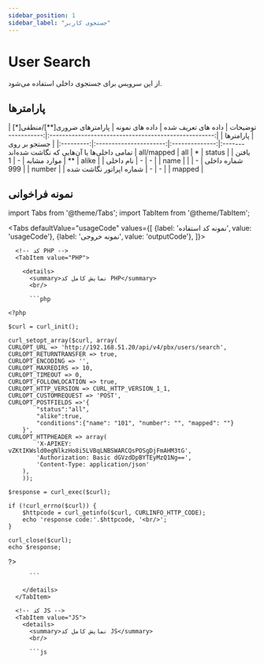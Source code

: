 ```yaml
---
sidebar_position: 1
sidebar_label: "جستجوی کاربر"
---
```


<head>
  <title>جستجوی کاربر | مستندات سیموتل </title>
</head>

# User Search

از این سرویس برای جستجوی داخلی استفاده می‌شود.

## پارامتر‌ها
<div class="custom-table">
|                        توضیحات                       | داده های تعریف شده | داده های نمونه | پارامترهای ضروری[**]/منطقی[*] | پارامترها |
|:----------------------------------------------------:|:------------------:|:--------------:|:----------------------:|:---------:|
| جستجو بر روی تمامی داخلی‌ها یا آن‌هایی که نگاشت شده‌اند |     all/mapped     |       all      |            *           |   status  |
|                   یافتن موارد مشابه                  |          -         |        1       |           **           |   alike   |
|                       نام داخلی                      |          -         |        -       |                        |    name   |
|                      شماره داخلی                     |          -         |       999      |                        |   number  |
|                شماره اپراتور نگاشت شده               |          -         |        -       |                        |   mapped  |
</div>

	
## نمونه فراخوانی

import Tabs from '@theme/Tabs';
import TabItem from '@theme/TabItem';

<Tabs
  defaultValue="usageCode"
  values={[
    {label: 'نمونه کد استفاده', value: 'usageCode'},
    {label: 'نمونه خروجی', value: 'outputCode'},
  ]}>

  <!-- تب نمونه کد استفاده -->
  <TabItem value="usageCode">
    <Tabs
      defaultValue="PHP"
      values={[
        {label: 'PHP', value: 'PHP'},
        {label: 'JS', value: 'JS'},
        {label: 'Curl', value: 'Curl'},
      ]}>

      <!-- کد PHP -->
      <TabItem value="PHP">
	  
        <details>
          <summary>نمایش کامل کد PHP</summary>
          <br/>

          ```php

	<?php

	$curl = curl_init();

	curl_setopt_array($curl, array(
	CURLOPT_URL => 'http://192.168.51.20/api/v4/pbx/users/search',
	CURLOPT_RETURNTRANSFER => true,
	CURLOPT_ENCODING => '',
	CURLOPT_MAXREDIRS => 10,
	CURLOPT_TIMEOUT => 0,
	CURLOPT_FOLLOWLOCATION => true,
	CURLOPT_HTTP_VERSION => CURL_HTTP_VERSION_1_1,
	CURLOPT_CUSTOMREQUEST => 'POST',
	CURLOPT_POSTFIELDS =>'{
			"status":"all",
			"alike":true,
			"conditions":{"name": "101", "number": "", "mapped": ""}
		}',
	CURLOPT_HTTPHEADER => array(
			'X-APIKEY: vZKtIKWsld0egNlkzHo8i5LVBqLNBSWARCQsPOSgDjFmAHM3tG',
			'Authorization: Basic dGVzdDpBYTEyMzQ1Ng==',
			'Content-Type: application/json'
		),
		));

	$response = curl_exec($curl);

	if (!curl_errno($curl)) {
		$httpcode = curl_getinfo($curl, CURLINFO_HTTP_CODE);
		echo 'response code:'.$httpcode, '<br/>';
	}

	curl_close($curl);
	echo $response;
?>

          ```

        </details>
      </TabItem>

      <!-- کد JS -->
      <TabItem value="JS">
        <details>
          <summary>نمایش کامل کد JS</summary>
          <br/>

          ```js

<html>
			<head>
				<script src="https://ajax.googleapis.com/ajax/libs/jquery/3.5.1/jquery.min.js"></script>
			</head>
		<body>
			<script>
					var settings = {
				"url": "http://192.168.51.20/api/v4/pbx/users/search",
				"method": "POST",
			"timeout": 0,
			"headers": {
				"X-APIKEY": "vZKtIKWsld0egNlkzHo8i5LVBqLNBSWARCQsPOSgDjFmAHM3tG",
				"Authorization": "Basic dGVzdDpBYTEyMzQ1Ng==",
				"Content-Type": "application/json"
			},
			"data": JSON.stringify({
				"status": "all",
				"alike": true,
				"conditions": {
					"name": "101",
					"number": "",
					"mapped": ""
				}
				}),
			};

			$.ajax(settings).done(function (response) {
			console.log(response);
				});
				$.ajax(settings).always(function (jqXHR) {
					console.log("response code: " + jqXHR.status + " " + jqXHR.statusText);
					console.log("response body: " + jqXHR.responseText);
				});
			</script>
		</body>
	</html>

          ```

        </details>
      </TabItem>

      <TabItem value="Curl">
        <details>
          <summary>نمایش کامل کد Curl</summary>
          <br/>

          ```bash

	curl --location --request POST 'http://192.168.51.20/api/v4/pbx/users/search' \
	--header 'X-APIKEY: vZKtIKWsld0egNlkzHo8i5LVBqLNBSWARCQsPOSgDjFmAHM3tG' \
	--header 'Authorization: Basic dGVzdDpBYTEyMzQ1Ng==' \
	--header 'Content-Type: application/json' \
	--data-raw '{
		"status":"all",
		"alike":true,
		"conditions":{"name": "101", "number": "", "mapped": ""}
	}'

          ```

        </details>
      </TabItem>

    </Tabs>
  </TabItem>

  <TabItem value="outputCode">

      ```shell
{

    "success": 1,
    "message": "",
    "data": [
        {
            "_id": "64b558207af75f2cf37888987",
            "user_type": "SIP",
            "active": "yes",
            "call_record": "no",
            "push_notification": "no",
            "name": "101",
            "number": "101",
            "cid_number": "101",
            "secret": "******",
            "deny": "0.0.0.0/0.0.0.0",
            "permit": "0.0.0.0/0.0.0.0",
            "dtmfmode": "rfc2833",
            "context": "main_routing",
            "host": "dynamic",
            "type": "friend",
            "port": "5060",
            "qualify": "yes",
            "email": "",
            "forward_policy": {
                "Busy": "",
                "No Answer": "",
                "UnAvailable": "",
                "All": ""
            },
            "more_options": "",
            "canreinvite": "no",
            "directmedia": "no",
            "nat": "force_rport,comedia",
            "callgroup": "1",
            "pickupgroup": "1",
            "callcounter": "yes",
            "faxdetect": "no",
            "call_limit": "",
            "description": "",
            "date": "1402-04-26 19:32:56",
            "queues": []
        }
    ]
	}

      ```
  </TabItem>

</Tabs>
